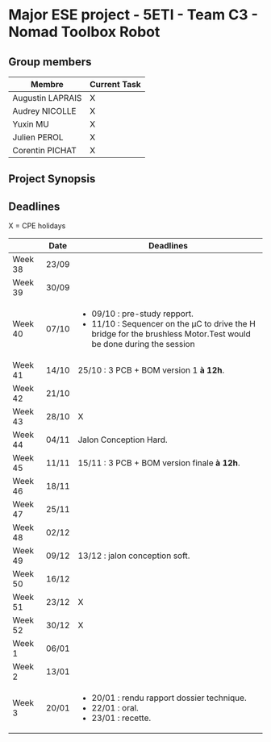 #  Major ESE project - 5ETI - Team C3 - Nomad Toolbox Robot

## Group members

<div align=center>
  
|Membre|Current Task|
|-|-|
|Augustin LAPRAIS|X|
|Audrey NICOLLE|X|
|Yuxin MU|X|
|Julien PEROL|X|
|Corentin PICHAT|X|
</div>

## Project Synopsis 

## Deadlines

X = CPE holidays

<div align=center>
  
||Date|Deadlines|
|-|-|-|
|Week 38|23/09||
|Week 39|30/09||
|Week 40|07/10|<ul><li> 09/10 : pre-study repport.</li><li>11/10 : Sequencer on the µC to drive the H bridge for the brushless Motor.Test would be done during the session</li></ul>|
|Week 41|14/10|25/10 : 3 PCB + BOM version 1 **à 12h**.|
|Week 42|21/10||
|Week 43|28/10|X|
|Week 44|04/11|Jalon Conception Hard.|
|Week 45|11/11|15/11 : 3 PCB + BOM version finale **à 12h**.|
|Week 46|18/11||
|Week 47|25/11||
|Week 48|02/12||
|Week 49|09/12|13/12 : jalon conception soft.|
|Week 50|16/12||
|Week 51|23/12|X|
|Week 52|30/12|X|
|Week 1|06/01||
|Week 2|13/01||
|Week 3|20/01|<ul><li>20/01 : rendu rapport dossier technique.</li><li>22/01 : oral.</li><li>23/01 : recette.</li></ul>|

</div>
